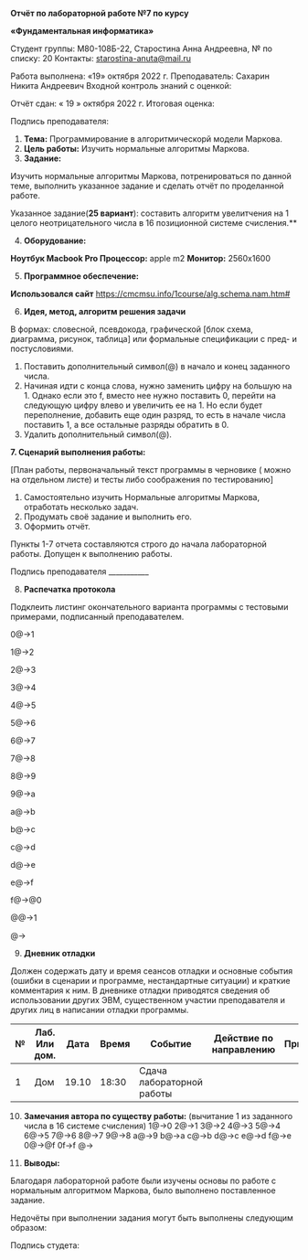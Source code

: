 ﻿**Отчёт по лабораторной работе №7 по курсу** 

**«Фундаментальная информатика»** 

Студент группы: М80-108Б-22, Старостина Анна Андреевна, № по списку: 20 Контакты: <starostina-anuta@mail.ru> 

Работа выполнена: «19» октября 2022 г. Преподаватель: Сахарин Никита Андреевич Входной контроль знаний с оценкой: 

Отчёт сдан: « 19 » октября 2022 г. Итоговая оценка: 

Подпись преподавателя:    

1. **Тема:** Программирование в алгоритмическорй модели Маркова. 
1. **Цель работы:** Изучить нормальные алгоритмы Маркова. 
1. **Задание:**  

Изучить  нормальные  алгоритмы  Маркова,  потренироваться  по  данной  теме, выполнить указанное задание и сделать отчёт по проделанной работе. 

Указанное  задание(**25  вариант**):  составить  алгоритм  увелитчения  на  1  целого неотрицательного числа в 16 позиционной системе счисления.** 

4. **Оборудование:**  

**Ноутбук Macbook Pro  Процессор:** apple m2  **Монитор:** 2560х1600 

5. **Программное обеспечение:**  

**Использовался сайт** https://cmcmsu.info/1course/alg.schema.nam.htm# 

6. **Идея, метод, алгоритм решения задачи** 

В  формах:  словесной,  псевдокода,  графической  [блок  схема,  диаграмма,  рисунок, таблица] или формальные спецификации с пред- и постусловиями. 

1. Поставить дополнительный символ(@) в начало и конец заданного числа. 
1. Начиная идти с конца слова, нужно заменить цифру на большую на 1. Однако если это  f,  вместо  нее  нужно  поставить  0,  перейти  на  следующую  цифру  влево  и увеличить ее на 1. Но если будет переполнение, добавить еще один разряд, то есть в начале числа поставить 1, а все остальные разряды обратить в 0. 
1. Удалить дополнительный символ(@). 

**7. Сценарий выполнения работы:** 

[План работы, первоначальный текст программы в черновике ( можно на отдельном листе) и тесты либо соображения по тестированию] 

1. Самостоятельно  изучить  Нормальные  алгоритмы  Маркова,  отработать  несколько задач. 
1. Продумать своё задание и выполнить его. 
1. Оформить отчёт. 

Пункты 1-7 отчета составляются строго до начала лабораторной работы. Допущен к выполнению работы. 

Подпись преподавателя \_\_\_\_\_\_\_\_\_\_\_ 

8. **Распечатка протокола**  

Подклеить  листинг  окончательного  варианта  программы  с  тестовыми  примерами, подписанный преподавателем. 

0@->1 

1@->2 

2@->3 

3@->4 

4@->5 

5@->6 

6@->7 

7@->8 

8@->9 

9@->a 

a@->b 

b@->c 

c@->d 

d@->e 

e@->f 

f@->@0 

@@->1 

@-> 

9. **Дневник отладки** 

Должен  содержать  дату  и  время  сеансов  отладки  и  основные  события  (ошибки  в сценарии и программе, нестандартные ситуации) и краткие комментария к ним. В дневнике отладки приводятся сведения об использовании других ЭВМ, существенном участии преподавателя и других лиц в написании отладки программы. 



|**№**|**Лаб. Или дом.**|**Дата**|**Время**|**Событие**|**Действие по направлению**|**Примечание**|
| - | - | - | - | - | - | - |
|1|Дом|19.10|18:30|Сдача лабораторной работы|||
10. **Замечания автора по существу работы:** 
(вычитание 1 из заданного числа в 16 системе счисления)
1@->0
2@->1
3@->2
4@->3
5@->4
6@->5
7@->6
8@->7
9@->8
a@->9
b@->a
c@->b
d@->c
e@->d
f@->e
0@->@f
0f->f
@->

11. **Выводы:** 

Благодаря  лабораторной  работе  были  изучены  основы  по  работе  с  нормальным алгоритмом Маркова, было выполнено поставленное задание.

Недочёты при выполнении задания могут быть выполнены следующим образом:

Подпись студета: 
